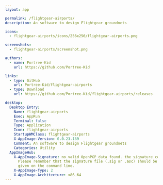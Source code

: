 ```yaml
---
layout: app

permalink: /flightgear-airports/
description: An software to design Flightgear groundnets

icons:
  - flightgear-airports/icons/256x256/flightgear-airports.png

screenshots:
  - flightgear-airports/screenshot.png

authors:
  - name: Portree-Kid
    url: https://github.com/Portree-Kid

links:
  - type: GitHub
    url: Portree-Kid/flightgear-airports
  - type: Download
    url: https://github.com/Portree-Kid/flightgear-airports/releases

desktop:
  Desktop Entry:
    Name: flightgear-airports
    Exec: AppRun
    Terminal: false
    Type: Application
    Icon: flightgear-airports
    StartupWMClass: flightgear-airports
    X-AppImage-Version: 0.0.23.139
    Comment: An software to design Flightgear groundnets
    Categories: Utility
  AppImageHub:
    X-AppImage-Signature: no valid OpenPGP data found. the signature could not be verified.
      Please remember that the signature file (.sig or .asc) should be the first file
      given on the command line.
    X-AppImage-Type: 2
    X-AppImage-Architecture: x86_64
---
```


